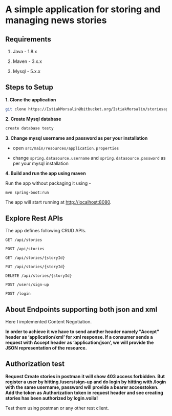 # A simple application for storing and managing news stories


## Requirements

1. Java - 1.8.x

2. Maven - 3.x.x

3. Mysql - 5.x.x

## Steps to Setup

**1. Clone the application**

```bash
git clone https://IstiakMorsalin@bitbucket.org/IstiakMorsalin/storiesapplication.git
```

**2. Create Mysql database**
```bash
create database testy
```

**3. Change mysql username and password as per your installation**

+ open `src/main/resources/application.properties`

+ change `spring.datasource.username` and `spring.datasource.password` as per your mysql installation

**4. Build and run the app using maven**


Run the app without packaging it using -

```bash
mvn spring-boot:run
```

The app will start running at <http://localhost:8080>.

## Explore Rest APIs

The app defines following CRUD APIs.

    GET /api/stories
    
    POST /api/stories
    
    GET /api/stories/{storyId}
    
    PUT /api/stories/{storyId}
    
    DELETE /api/stories/{storyId}
    
    POST /users/sign-up 
    
    POST /login
    
 

## About Endpoints supporting both json and xml 
Here I implemented Content Negotiation.
 
**In order to achieve it we have to send another header namely "Accept" header as ‘application/xml’ for xml response.
If a consumer sends a request with Accept header as ‘application/json’, we will provide the JSON representation of the resource.**


## Authorization test

**Request Create stories in postman it will show 403 access forbidden. But register a  user by hitting /users/sign-up and do login by hitting with /login with the same username, password will provide a bearer accesstoken. 
 Add the token as Authorization token in request header and see creating stories has been authorized by login.voila!**
 
Test them using postman or any other rest client.
